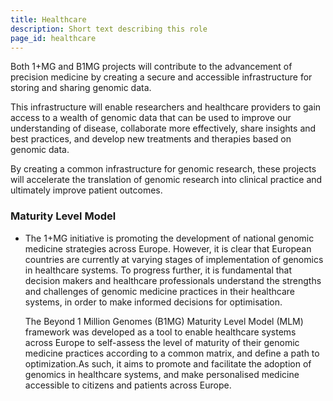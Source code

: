 ```yaml
---
title: Healthcare
description: Short text describing this role
page_id: healthcare
---
```


Both 1+MG and B1MG projects will contribute to the advancement of precision medicine by creating a secure and accessible infrastructure for storing and sharing genomic data. 

This infrastructure will enable researchers and healthcare providers to gain access to a wealth of genomic data that can be used to improve our understanding of disease, collaborate more effectively, share insights and best practices, and develop new treatments and therapies based on genomic data. 

By creating a common infrastructure for genomic research, these projects will accelerate the translation of genomic research into clinical practice and ultimately improve patient outcomes.

### Maturity Level Model

* The 1+MG initiative is promoting the development of national genomic medicine strategies across Europe. However, it is clear that European countries are currently at varying stages of implementation of genomics in healthcare systems. To progress further, it is fundamental that decision makers and healthcare professionals understand the strengths and challenges of genomic medicine practices in their healthcare systems, in order to make informed decisions for optimisation.

    The Beyond 1 Million Genomes (B1MG) Maturity Level Model (MLM) framework was developed as a tool to enable healthcare systems across Europe to self-assess the level of maturity of their genomic medicine practices according to a common matrix, and define a path to optimization.As such, it aims to promote and facilitate the adoption of genomics in healthcare systems, and make personalised medicine accessible to citizens and patients across Europe.




